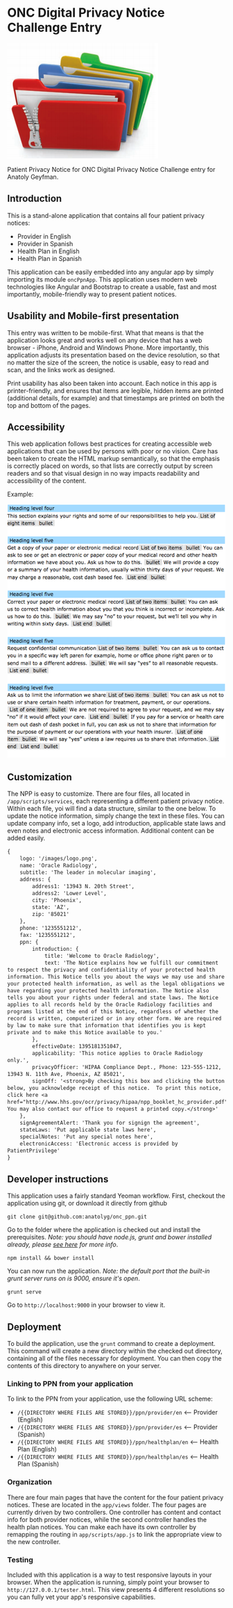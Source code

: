 ONC Digital Privacy Notice Challenge Entry
=======

<img src="folders.png"/> 

Patient Privacy Notice for ONC Digital Privacy Notice Challenge entry for Anatoly Geyfman.

## Introduction

This is a stand-alone application that contains all four patient privacy notices:

 * Provider in English
 * Provider in Spanish
 * Health Plan in English
 * Health Plan in Spanish
 
This application can be easily embedded into any angular app by simply importing its module `oncPpnApp`. This application uses modern web technologies like Angular and Bootstrap to create a usable, fast and most importantly, mobile-friendly way to present patient notices.

## Usability and Mobile-first presentation

This entry was written to be mobile-first. What that means is that the application looks great and works well on any device that has a web browser - iPhone, Android and Windows Phone. More importantly, this application adjusts its presentation based on the device resolution, so that no matter the size of the screen, the notice is usable, easy to read and scan, and the links work as designed.

Print usability has also been taken into account. Each notice in this app is printer-friendly, and ensures that items are legible, hidden items are printed (additional details, for example) and that timestamps are printed on both the top and bottom of the pages.

## Accessibility

This web application follows best practices for creating accessible web applications that can be used by persons with poor or no vision. Care has been taken to create the HTML markup semantically, so that the emphasis is correctly placed on words, so that lists are correctly output by screen readers and so that visual design in no way impacts readability and accessibility of the content. 

Example:

<img src="fang_output.png"/>

## Customization

The NPP is easy to customize. There are four files, all located in `/app/scripts/services`, each representing a different
patient privacy notice. Within each file, yoi will find a data structure, similar to the one below. To update the notice
information, simply change the text in these files. You can update company info, set a logo, add introduction, applicable
state laws and even notes and electronic access information. Additional content can be added easily.

    {
        logo: '/images/logo.png',
        name: 'Oracle Radiology',
        subtitle: 'The leader in molecular imaging',
        address: {
            address1: '13943 N. 20th Street',
            address2: 'Lower Level',
            city: 'Phoenix',
            state: 'AZ',
            zip: '85021'
        },
        phone: '1235551212',
        fax: '1235551212',
        ppn: {
            introduction: {
                title: 'Welcome to Oracle Radiology',
                text: 'The Notice explains how we fulfill our commitment to respect the privacy and confidentiality of your protected health information. This Notice tells you about the ways we may use and share your protected health information, as well as the legal obligations we have regarding your protected health information. The Notice also tells you about your rights under federal and state laws. The Notice applies to all records held by the Oracle Radiology facilities and programs listed at the end of this Notice, regardless of whether the record is written, computerized or in any other form. We are required by law to make sure that information that identifies you is kept private and to make this Notice available to you.'
            },
            effectiveDate: 1395181351047,
            applicability: 'This notice applies to Oracle Radiology only.',
            privacyOfficer: 'HIPAA Compliance Dept., Phone: 123-555-1212, 13943 N. 11th Ave, Phoenix, AZ 85021',
            signOff: '<strong>By checking this box and clicking the button below, you acknowledge receipt of this notice.  To print this notice, click here <a href="http://www.hhs.gov/ocr/privacy/hipaa/npp_booklet_hc_provider.pdf">hardcopy</a>.  You may also contact our office to request a printed copy.</strong>'
        },
        signAgreementAlert: 'Thank you for signign the agreement',
        stateLaws: 'Put applicable state laws here',
        specialNotes: 'Put any special notes here',
        electronicAccess: 'Electronic access is provided by PatientPrivilege'
    }

## Developer instructions

This application uses a fairly standard Yeoman workflow. First, checkout the application using git, or download it directly from github

    git clone git@github.com:anatolyg/onc_ppn.git
    
Go to the folder where the application is checked out and install the prerequisites. *Note: you should have node.js, grunt and bower installed already, please [see here](http://yeoman.io/index.html) for more info*.

    npm install && bower install
    
You can now run the application. *Note: the default port that the built-in grunt server runs on is 9000, ensure it's open*.

    grunt serve
    
Go to `http://localhost:9000` in your browser to view it.

## Deployment

To build the application, use the `grunt` command to create a deployment. This command will create a new directory within
the checked out directory, containing all of the files necessary for deployment. You can then copy the contents of this
directory to anywhere on your server.

### Linking to PPN from your application

To link to the PPN from your application, use the following URL scheme:

 * `/{{DIRECTORY WHERE FILES ARE STORED}}/ppn/provider/en` <-- Provider (English)
 * `/{{DIRECTORY WHERE FILES ARE STORED}}/ppn/provider/es` <-- Provider (Spanish)
 * `/{{DIRECTORY WHERE FILES ARE STORED}}/ppn/healthplan/en` <-- Health Plan (English)
 * `/{{DIRECTORY WHERE FILES ARE STORED}}/ppn/healthplan/es` <-- Health Plan (Spanish)

### Organization

There are four main pages that have the content for the four patient privacy notices. These are located in the `app/views` folder. The four pages are currently driven by two controllers. One controller has content and contact info for both provider notices, while the second controller handles the health plan notices. You can make each have its own controller by remapping the routing in `app/scripts/app.js` to link the appropriate view to the new controller.

### Testing

Included with this application is a way to test responsive layouts in your browser. When the application is running, simply point your browser to `http://127.0.0.1/tester.html`. This view presents 4 different resolutions so you can fully vet your app's responsive capabilities.
   


